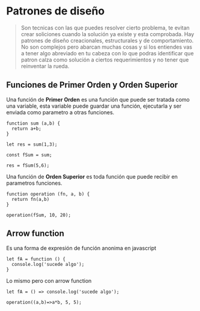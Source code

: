# Patrones de diseño

> Son tecnicas con las que puedes resolver cierto problema, te evitan crear soliciones cuando la solución ya existe y esta comprobada.
Hay patrones de diseño creacionales, estructurales y de comportamiento.
No son complejos pero abarcan muchas cosas y si los entiendes vas a tener algo abreviado en tu cabeza con lo que podras identificar que patron calza como solución a ciertos requerimientos y no tener que reinventar la rueda.



## Funciones de Primer Orden y Orden Superior

Una función de __Primer Orden__ es una función que puede ser tratada como una variable, esta variable puede guardar una función, ejecutarla y ser enviada como parametro a otras funciones.

```
function sum (a,b) {
  return a+b;
}

let res = sum(1,3);

const fSum = sum;

res = fSum(5,6);
```

Una función de __Orden Superior__ es toda función que puede recibir en parametros funciones.

```
function operation (fn, a, b) {
  return fn(a,b)
}

operation(fSum, 10, 20);
```

## Arrow function

Es una forma de expresión de función anonima en javascript

```
let fA = function () {
  console.log('sucede algo');
}
```

Lo mismo pero con arrow function

```
let fA = () => console.log('sucede algo');

```
```
operation((a,b)=>a*b, 5, 5);

```

